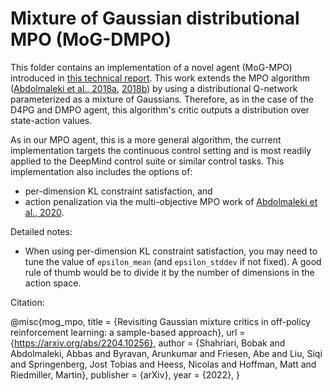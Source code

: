 # Mixture of Gaussian distributional MPO (MoG-DMPO)

This folder contains an implementation of a novel agent (MoG-MPO) introduced in
[this technical report](https://arxiv.org/abs/2204.10256). 
This work extends the MPO algorithm ([Abdolmaleki et al., 2018a], [2018b]) by
using a distributional Q-network parameterized as a mixture of Gaussians.
Therefore, as in the case of the D4PG and DMPO agent, this algorithm's critic
outputs a distribution over state-action values.

As in our MPO agent, this is a more general algorithm, the current
implementation targets the continuous control setting and is most readily
applied to the DeepMind control suite or similar control tasks. This
implementation also includes the options of:

*   per-dimension KL constraint satisfaction, and
*   action penalization via the multi-objective MPO work of
    [Abdolmaleki et al., 2020].

Detailed notes:

*   When using per-dimension KL constraint satisfaction, you may need to tune
    the value of `epsilon_mean` (and `epsilon_stddev` if not fixed). A good rule
    of thumb would be to divide it by the number of dimensions in the action
    space.

[Abdolmaleki et al., 2018a]: https://arxiv.org/pdf/1806.06920.pdf
[2018b]: https://arxiv.org/pdf/1812.02256.pdf
[Abdolmaleki et al., 2020]: https://arxiv.org/pdf/2005.07513.pdf

Citation:

@misc{mog_mpo,
  title = {Revisiting Gaussian mixture critics in off-policy reinforcement learning: a sample-based approach},
  url = {https://arxiv.org/abs/2204.10256},
  author = {Shahriari, Bobak and Abdolmaleki, Abbas and Byravan, Arunkumar and Friesen, Abe and Liu, Siqi and Springenberg, Jost Tobias and Heess, Nicolas and Hoffman, Matt and Riedmiller, Martin},
  publisher = {arXiv},
  year = {2022},
}
